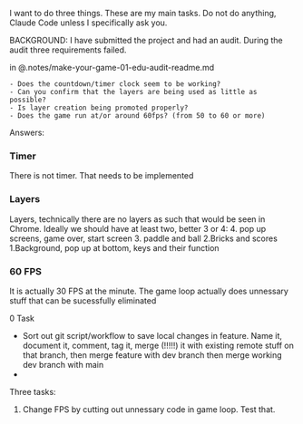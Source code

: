 I want to do three things. These are my main tasks.
  Do not do anything, Claude Code unless I specifically ask you.

  BACKGROUND: I have submitted the project and had an audit. 
  During the audit three requirements failed.

  in @.notes/make-your-game-01-edu-audit-readme.md
  ```
  - Does the countdown/timer clock seem to be working?
  - Can you confirm that the layers are being used as little as possible?
  - Is layer creation being promoted properly? 
  - Does the game run at/or around 60fps? (from 50 to 60 or more)
  ```

  Answers:
  ### Timer
  There is not timer. That needs to be implemented
  ### Layers
  Layers, technically there are no layers as such that would be seen in Chrome. Ideally we should have at 
  least two, better 3 or 4:
  4. pop up screens, game over, start screen
  3. paddle and ball
  2.Bricks and scores
  1.Background, pop up at bottom, keys and their function
  ### 60 FPS
  It is actually 30 FPS at the minute. The game loop actually does unnessary stuff that can be sucessfully 
  eliminated

  0 Task
  - Sort out git script/workflow to save local changes in feature. Name it, document it, comment,  tag it, 
  merge (!!!!!) it with existing remote stuff on that branch,
  then merge feature with dev branch
  then merge working dev branch with main 
  - 


  Three tasks:
  1. Change FPS by cutting out unnessary code in game loop. 
     Test that.
